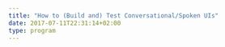 ```yaml
---
title: "How to (Build and) Test Conversational/Spoken UIs"
date: 2017-07-11T22:31:14+02:00
type: program
---
```

